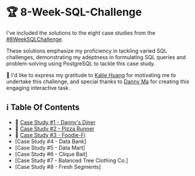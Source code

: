 # 🏆 8-Week-SQL-Challenge

I've included the solutions to the eight case studies from the [#8WeekSQLChallenge](https://8weeksqlchallenge.com). 

These solutions emphasize my proficiency in tackling varied SQL challenges, demonstrating my adeptness in formulating SQL queries and problem-solving using PostgreSQL to tackle this case study.

🔆 I'd like to express my gratitude to [Katie Huang](https://github.com/katiehuangx) for motivating me to undertake this challenge, and special thanks to [Danny Ma](https://www.linkedin.com/company/datawithdanny/) for creating this engaging interactive task. 

## ℹ️  Table Of Contents

* 🍜 [Case Study #1 - Danny's Diner](https://github.com/bachbaongan/Portfolio_Data/tree/main/SQL/8_week_SQL_Challenge/Case%20study%20%231)
* 🍕 [Case Study #2 - Pizza Runner](https://github.com/bachbaongan/Portfolio_Data/tree/main/SQL/8_week_SQL_Challenge/Case%20Study%20%232)
* 🥑 [Case Study #3 - Foodie-Fi](https://github.com/bachbaongan/Portfolio_Data/tree/main/SQL/8_week_SQL_Challenge/Case%20Study%20%233)
* [Case Study #4 - Data Bank]
* [Case Study #5 - Data Mart]
* [Case Study #6 - Clique Bait]
* [Case Study #7 - Balanced Tree Clothing Co.]
* [Case Study #8 - Fresh Segments]
